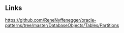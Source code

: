 ## Links
  https://github.com/ReneNyffenegger/oracle-patterns/tree/master/DatabaseObjects/Tables/Partitions
